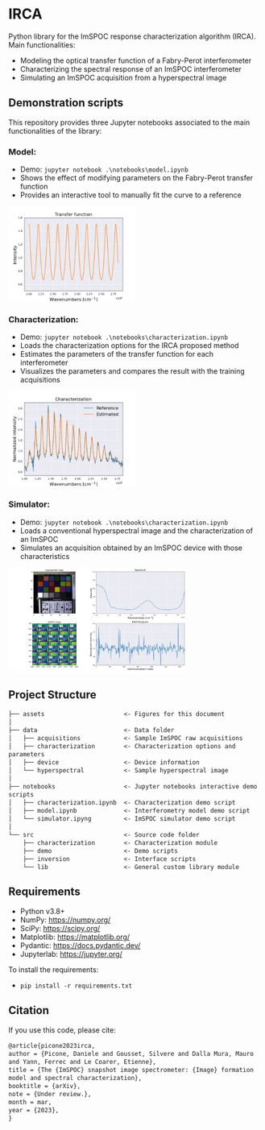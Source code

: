 # IRCA
Python library for the ImSPOC response characterization algorithm (IRCA).
Main functionalities:
- Modeling the optical transfer function of a Fabry-Perot interferometer
- Characterizing the spectral response of an ImSPOC interferometer
- Simulating an ImSPOC acquisition from a hyperspectral image

## Demonstration scripts

This repository provides three Jupyter notebooks associated to the main functionalities of the library:

### Model:
- Demo: `jupyter notebook .\notebooks\model.ipynb`
- Shows the effect of modifying parameters on the Fabry-Perot transfer function
- Provides an interactive tool to manually fit the curve to a reference

<img src="assets/model.png" width="50%" height="50%">

### Characterization:
- Demo: `jupyter notebook .\notebooks\characterization.ipynb`
- Loads the characterization options for the IRCA proposed method
- Estimates the parameters of the transfer function for each interferometer
- Visualizes the parameters and compares the result with the training acquisitions

<img src="assets/characterization.png" width="50%" height="50%">

### Simulator:
- Demo: `jupyter notebook .\notebooks\characterization.ipynb`
- Loads a conventional hyperspectral image and the characterization of an ImSPOC
- Simulates an acquisition obtained by an ImSPOC device with those characteristics

<img src="assets/simulator.png" width="70%" height="70%">

## Project Structure

    ├── assets                      <- Figures for this document
    │
    ├── data                        <- Data folder
    │   ├── acquisitions            <- Sample ImSPOC raw acquisitions
    │   ├── characterization        <- Characterization options and parameters
    │   ├── device                  <- Device information 
    │   └── hyperspectral           <- Sample hyperspectral image
    │
    ├── notebooks                   <- Jupyter notebooks interactive demo scripts
    │   ├── characterization.ipynb  <- Characterization demo script
    │   ├── model.ipynb             <- Interferometry model demo script
    │   └── simulator.ipyng         <- ImSPOC simulator demo script
    │
    └── src                         <- Source code folder
        ├── characterization        <- Characterization module
        ├── demo                    <- Demo scripts 
        ├── inversion               <- Interface scripts
        └── lib                     <- General custom library module


## Requirements

- Python v3.8+
- NumPy: https://numpy.org/
- SciPy: https://scipy.org/
- Matplotlib: https://matplotlib.org/
- Pydantic: https://docs.pydantic.dev/
- Jupyterlab: https://jupyter.org/

To install the requirements:
- `pip install -r requirements.txt`

## Citation
If you use this code, please cite:

```
@article{picone2023irca,
author = {Picone, Daniele and Gousset, Silvere and Dalla Mura, Mauro and Yann, Ferrec and Le Coarer, Etienne},
title = {The {ImSPOC} snapshot image spectrometer: {Image} formation model and spectral characterization},
booktitle = {arXiv},
note = {Under review.},
month = mar,
year = {2023},
}
```